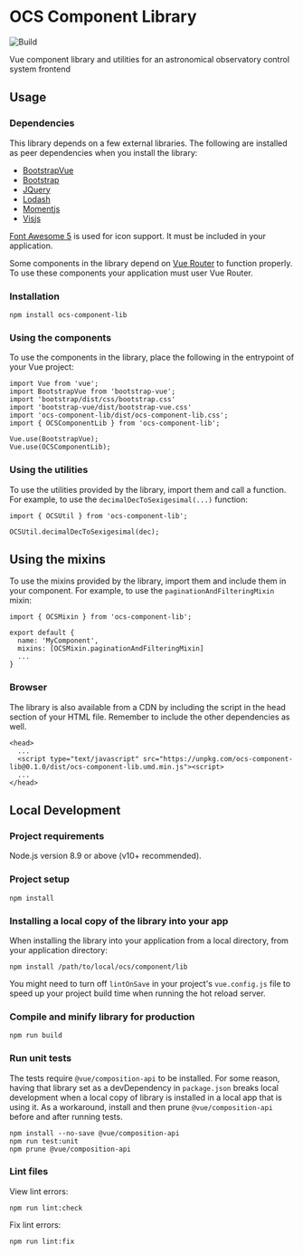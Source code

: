 # OCS Component Library
![Build](https://github.com/observatorycontrolsystem/ocs-component-lib/workflows/Build/badge.svg)

Vue component library and utilities for an astronomical observatory control system frontend

## Usage

### Dependencies
This library depends on a few external libraries. The following are installed as peer dependencies when you install the library:

- [BootstrapVue](https://bootstrap-vue.org/)
- [Bootstrap](https://getbootstrap.com/)
- [JQuery](https://jquery.com/)
- [Lodash](https://lodash.com/)
- [Momentjs](https://momentjs.com/)
- [Visjs](https://visjs.org/)

[Font Awesome 5](https://fontawesome.com/) is used for icon support. It must be included in your application.

Some components in the library depend on [Vue Router](https://router.vuejs.org/) to function properly. To use these components your application must user Vue Router.

### Installation
```
npm install ocs-component-lib
```

### Using the components
To use the components in the library, place the following in the entrypoint of your Vue project:

```
import Vue from 'vue';
import BootstrapVue from 'bootstrap-vue';
import 'bootstrap/dist/css/bootstrap.css'
import 'bootstrap-vue/dist/bootstrap-vue.css'
import 'ocs-component-lib/dist/ocs-component-lib.css';
import { OCSComponentLib } from 'ocs-component-lib';

Vue.use(BootstrapVue);
Vue.use(OCSComponentLib);
```

### Using the utilities
To use the utilities provided by the library, import them and call a function. For example, to
use the `decimalDecToSexigesimal(...)` function:

```
import { OCSUtil } from 'ocs-component-lib';

OCSUtil.decimalDecToSexigesimal(dec);
```

## Using the mixins
To use the mixins provided by the library, import them and include them in your component. For example, to use the
`paginationAndFilteringMixin` mixin:

```
import { OCSMixin } from 'ocs-component-lib';

export default {
  name: 'MyComponent',
  mixins: [OCSMixin.paginationAndFilteringMixin]
  ...
}
```

### Browser
The library is also available from a CDN by including the script in the head section of your HTML file. Remember to include the other dependencies as well.

```
<head>
  ...
  <script type="text/javascript" src="https://unpkg.com/ocs-component-lib@0.1.0/dist/ocs-component-lib.umd.min.js"><script>
  ...
</head>

```

## Local Development

### Project requirements
Node.js version 8.9 or above (v10+ recommended).

### Project setup
```
npm install
```

### Installing a local copy of the library into your app
When installing the library into your application from a local directory, from your application directory:
```
npm install /path/to/local/ocs/component/lib
```

You might need to turn off `lintOnSave` in your project's `vue.config.js` file to speed up your project build
time when running the hot reload server.

### Compile and minify library for production
```
npm run build
```

### Run unit tests
The tests require `@vue/composition-api` to be installed. For some reason, having that library set as a devDependency in
`package.json` breaks local development when a local copy of library is installed in a local app that is using it. As a
workaround, install and then prune `@vue/composition-api` before and after running tests.

```
npm install --no-save @vue/composition-api
npm run test:unit
npm prune @vue/composition-api
```

### Lint files
View lint errors:
```
npm run lint:check
```

Fix lint errors:
```
npm run lint:fix
```

